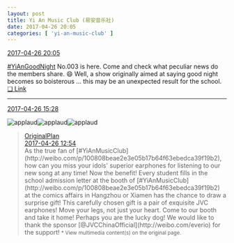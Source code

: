 ```yaml
---
layout: post
title: Yi An Music Club (易安音乐社)
date: 2017-04-26 20:05
categories: [ 'yi-an-music-club' ]
---
```


<div class="weibo-info">
  <a href="http://weibo.com/6094546964/F0mM0fcnJ">2017-04-26 20:05</a>
</div>

[#YiAnGoodNight](http://weibo.com/p/10080892b104a59bff303ca883e7931b5b916e) No.003 is here. Come and check what peculiar news do the members share. :smile: Well, a show originally aimed at saying good night becomes so boisterous … this may be an unexpected result for the school. [❏ Link](http://m.ximalaya.com/78339006/sound/36426937)

<!-- more -->

---

<div class="weibo-info">
  <a href="http://weibo.com/6094546964/F0kXwlfNr">2017-04-26 15:28</a>
</div>

![applaud](http://img.t.sinajs.cn/t4/appstyle/expression/ext/normal/36/gza_org.gif)![applaud](http://img.t.sinajs.cn/t4/appstyle/expression/ext/normal/36/gza_org.gif)![applaud](http://img.t.sinajs.cn/t4/appstyle/expression/ext/normal/36/gza_org.gif)

> <div class="weibo-post-name">
>   <a href="http://weibo.com/satosan">OriginalPlan</a>
> </div>
> <div class="weibo-info">
>   <a href="http://weibo.com/5626539553/F0jX3ls90">2017-04-26 12:54</a>
> </div>
> As the true fan of [#YiAnMusicClub](http://weibo.com/p/100808beae2e3e05b17b64f63ebedca39f19b2), how can you miss your idols' superior earphones for listening to our new song at any time! Now the benefit! Every student fills in the school admission letter at the booth of [#YiAnMusicClub](http://weibo.com/p/100808beae2e3e05b17b64f63ebedca39f19b2) at the comics affairs in Hangzhou or Xiamen has the chance to draw a surprise gift! This carefully chosen gift is a pair of exquisite JVC earphones! Move your legs, not just your heart. Come to our booth and take it home! Perhaps you are the lucky dog! We would like to thank the sponsor [@JVCChinaOfficial](http://weibo.com/everio) for the support!  
> <small>* View multimedia content(s) on the original page.</small>
